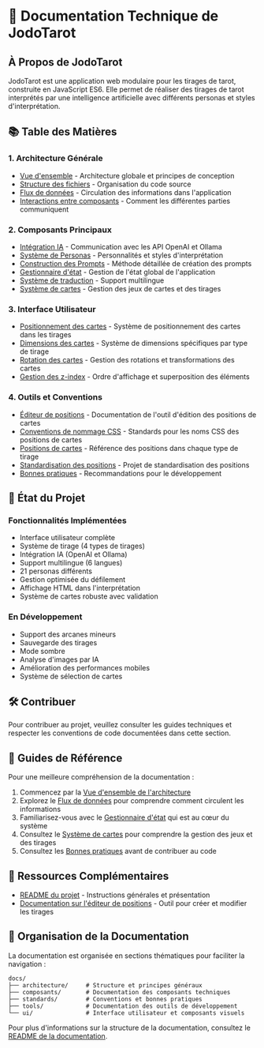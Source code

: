 # 🔮 Documentation Technique de JodoTarot

## À Propos de JodoTarot

JodoTarot est une application web modulaire pour les tirages de tarot, construite en JavaScript ES6. Elle permet de réaliser des tirages de tarot interprétés par une intelligence artificielle avec différents personas et styles d'interprétation.

## 📚 Table des Matières

### 1. Architecture Générale
- [Vue d'ensemble](architecture/vue-ensemble.md) - Architecture globale et principes de conception
- [Structure des fichiers](architecture/structure-fichiers.md) - Organisation du code source
- [Flux de données](architecture/flux-donnees.md) - Circulation des informations dans l'application
- [Interactions entre composants](architecture/interactions-composants.md) - Comment les différentes parties communiquent

### 2. Composants Principaux
- [Intégration IA](composants/integration-ia.md) - Communication avec les API OpenAI et Ollama
- [Système de Personas](composants/personas.md) - Personnalités et styles d'interprétation
- [Construction des Prompts](composants/construction-prompts.md) - Méthode détaillée de création des prompts
- [Gestionnaire d'état](composants/state-manager.md) - Gestion de l'état global de l'application
- [Système de traduction](composants/traduction.md) - Support multilingue
- [Système de cartes](composants/cards.md) - Gestion des jeux de cartes et des tirages

### 3. Interface Utilisateur
- [Positionnement des cartes](ui/positionnement-cartes.md) - Système de positionnement des cartes dans les tirages
- [Dimensions des cartes](ui/dimensions-cartes.md) - Système de dimensions spécifiques par type de tirage
- [Rotation des cartes](ui/rotation-cartes.md) - Gestion des rotations et transformations des cartes
- [Gestion des z-index](ui/z-index.md) - Ordre d'affichage et superposition des éléments

### 4. Outils et Conventions
- [Éditeur de positions](tools/spread-editor.md) - Documentation de l'outil d'édition des positions de cartes
- [Conventions de nommage CSS](standards/css-naming-conventions.md) - Standards pour les noms CSS des positions de cartes
- [Positions de cartes](standards/card-positions.md) - Référence des positions dans chaque type de tirage
- [Standardisation des positions](standards/tarot-position-standardization.md) - Projet de standardisation des positions
- [Bonnes pratiques](standards/bonnes-pratiques.md) - Recommandations pour le développement

## 🔄 État du Projet

### Fonctionnalités Implémentées
- Interface utilisateur complète
- Système de tirage (4 types de tirages)
- Intégration IA (OpenAI et Ollama)
- Support multilingue (6 langues)
- 21 personas différents
- Gestion optimisée du défilement
- Affichage HTML dans l'interprétation
- Système de cartes robuste avec validation

### En Développement
- Support des arcanes mineurs
- Sauvegarde des tirages
- Mode sombre
- Analyse d'images par IA
- Amélioration des performances mobiles
- Système de sélection de cartes

## 🛠️ Contribuer
Pour contribuer au projet, veuillez consulter les guides techniques et respecter les conventions de code documentées dans cette section.

## 📖 Guides de Référence

Pour une meilleure compréhension de la documentation :

1. Commencez par la [Vue d'ensemble de l'architecture](architecture/vue-ensemble.md)
2. Explorez le [Flux de données](architecture/flux-donnees.md) pour comprendre comment circulent les informations
3. Familiarisez-vous avec le [Gestionnaire d'état](composants/state-manager.md) qui est au cœur du système
4. Consultez le [Système de cartes](composants/cards.md) pour comprendre la gestion des jeux et des tirages
5. Consultez les [Bonnes pratiques](standards/bonnes-pratiques.md) avant de contribuer au code

## 🔗 Ressources Complémentaires

- [README du projet](../README.md) - Instructions générales et présentation
- [Documentation sur l'éditeur de positions](tools/spread-editor.md) - Outil pour créer et modifier les tirages

## 📂 Organisation de la Documentation

La documentation est organisée en sections thématiques pour faciliter la navigation :

```
docs/
├── architecture/     # Structure et principes généraux
├── composants/       # Documentation des composants techniques
├── standards/        # Conventions et bonnes pratiques
├── tools/            # Documentation des outils de développement
└── ui/               # Interface utilisateur et composants visuels
```

Pour plus d'informations sur la structure de la documentation, consultez le [README de la documentation](README.md). 